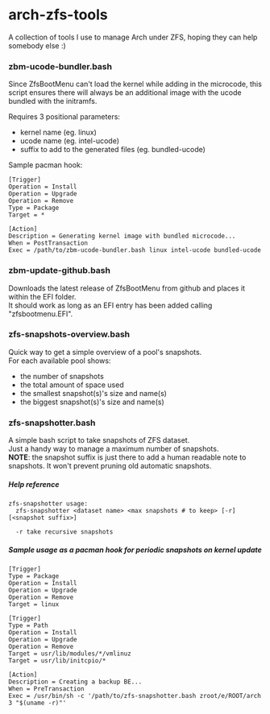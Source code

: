 # arch-zfs-tools

A collection of tools I use to manage Arch under ZFS, hoping they can help
somebody else :)  



### zbm-ucode-bundler.bash

Since ZfsBootMenu can't load the kernel while adding in the microcode, this
script ensures there will always be an additional image with the ucode bundled
with the initramfs.  

Requires 3 positional parameters:  

* kernel name (eg. linux)  
* ucode name (eg. intel-ucode)  
* suffix to add to the generated files (eg. bundled-ucode)  

Sample pacman hook:
```
[Trigger]
Operation = Install
Operation = Upgrade
Operation = Remove
Type = Package
Target = *

[Action]
Description = Generating kernel image with bundled microcode...
When = PostTransaction
Exec = /path/to/zbm-ucode-bundler.bash linux intel-ucode bundled-ucode
```



### zbm-update-github.bash

Downloads the latest release of ZfsBootMenu from github and places it within
the EFI folder.  
It should work as long as an EFI entry has been added calling
"zfsbootmenu.EFI".  



### zfs-snapshots-overview.bash

Quick way to get a simple overview of a pool's snapshots.  
For each available pool shows:  

* the number of snapshots  
* the total amount of space used  
* the smallest snapshot(s)'s size and name(s)  
* the biggest snapshot(s)'s size and name(s)  



### zfs-snapshotter.bash

A simple bash script to take snapshots of ZFS dataset.  
Just a handy way to manage a maximum number of snapshots.  
**NOTE**: the snapshot suffix is just there to add a human readable note to
snapshots. It won't prevent pruning old automatic snapshots.  



##### Help reference
```
zfs-snapshotter usage:
  zfs-snapshotter <dataset name> <max snapshots # to keep> [-r] [<snapshot suffix>]
  
  -r take recursive snapshots
```

##### Sample usage as a pacman hook for periodic snapshots on kernel update
```
[Trigger]
Type = Package
Operation = Install
Operation = Upgrade
Operation = Remove
Target = linux

[Trigger]
Type = Path
Operation = Install
Operation = Upgrade
Operation = Remove
Target = usr/lib/modules/*/vmlinuz
Target = usr/lib/initcpio/*

[Action]
Description = Creating a backup BE...
When = PreTransaction
Exec = /usr/bin/sh -c '/path/to/zfs-snapshotter.bash zroot/e/ROOT/arch 3 "$(uname -r)"'
```

